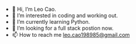 - 👋 Hi, I’m Leo Cao.
- 👀 I’m interested in coding and working out.
- 🌱 I’m currently learning Python.
- 💞️ I’m looking for a full stack postion now.
- 📫 How to reach me leo.cao198985@gmail.com

<!---
leocho1989/leocho1989 is a ✨ special ✨ repository because its `README.md` (this file) appears on your GitHub profile.
You can click the Preview link to take a look at your changes.
--->
